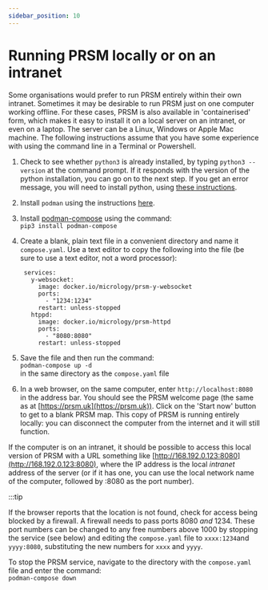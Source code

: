 ```yaml
---
sidebar_position: 10
---
```

# Running PRSM locally or on an intranet

Some organisations would prefer to run PRSM entirely within their own intranet.  Sometimes it may be desirable to run PRSM just on one computer working offline.  For these cases, PRSM is also available in 'containerised' form, which makes it easy to install it on a local server on an intranet, or even on a laptop.  The server can be a Linux, Windows or Apple Mac machine. The following instructions assume that you have some experience with using the command line in a Terminal or Powershell.

1. Check to see whether `python3` is already installed, by typing `python3 --version` at the command prompt.  If it responds with the version of the python installation, you can go on to the next step.  If you get an error message, you will need to install python, using [these instructions](https://www.python.org/downloads/).
1. Install `podman` using the instructions [here](https://podman.io/getting-started/installation).
1. Install [podman-compose](https://github.com/containers/podman-compose) using the command:  
 `pip3 install podman-compose`
1. Create a blank, plain text file in a convenient directory and name it `compose.yaml`. Use a text editor to copy the following into the file (be sure to use a text editor, not a word processor):  

        services:
          y-websocket:
            image: docker.io/micrology/prsm-y-websocket
            ports: 
              - "1234:1234"
            restart: unless-stopped
          htppd:
            image: docker.io/micrology/prsm-httpd
            ports:
              - "8080:8080"
            restart: unless-stopped

1. Save the file and then run the command:  
`podman-compose up -d`  
in the same directory as the `compose.yaml` file
1. In a web browser,  on the same computer, enter `http://localhost:8080` in the address bar.  You should see the PRSM welcome page (the same as at [https://prsm.uk](https://prsm.uk)).  Click on the 'Start now' button to get to a blank PRSM map.  This copy of PRSM is running entirely locally: you can disconnect the computer from the internet and it will still function.  

If the computer is on an intranet, it should be possible to access this local version of PRSM with a URL something like [http://168.192.0.123:8080](http://168.192.0.123:8080), where the IP address is the local *intranet* address of the server (or if it has one, you can use the local network name of the computer, followed by :8080 as the port number).  

:::tip

If the browser reports that the location is not found, check for access being blocked by a firewall.  A firewall needs to pass ports 8080 *and* 1234.  These port numbers can be changed to any free numbers above 1000 by stopping the service (see below) and editing the `compose.yaml` file to `xxxx:1234`and `yyyy:8080`, substituting the new numbers for `xxxx` and `yyyy`.

To stop the PRSM service, navigate to the directory with the `compose.yaml` file and enter the command:  
`podman-compose down`

